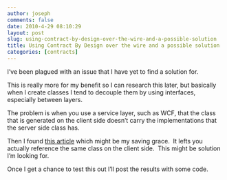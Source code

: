 ```yaml
---
author: joseph
comments: false
date: 2010-4-29 08:10:29
layout: post
slug: using-contract-by-design-over-the-wire-and-a-possible-solution
title: Using Contract By Design over the wire and a possible solution
categories: [contracts]
---
```


I’ve been plagued with an issue that I have yet to find a solution for.

This is really more for my benefit so I can research this later, but basically when I create classes I tend to decouple them by using interfaces, especially between layers.

<!-- more -->

The problem is when you use a service layer, such as WCF, that the class that is generated on the client side doesn’t carry the implementations that the server side class has.

Then I found [this article](http://blogs.microsoft.co.il/blogs/gilf/archive/2010/04/28/add-service-reference-how-to-avoid-generating-already-existing-classes.aspx) which might be my saving grace.  It lefts you actually reference the same class on the client side.  This might be solution I’m looking for.

Once I get a chance to test this out I’ll post the results with some code.
